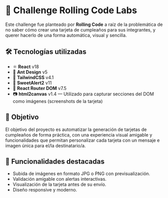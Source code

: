 # 🎉 Challenge Rolling Code Labs

Este challenge fue planteado por **Rolling Code** a raíz de la problemática de no saber cómo crear una tarjeta de cumpleaños para sus integrantes, y querer hacerlo de una forma automática, visual y sencilla.

## 🛠️ Tecnologías utilizadas

- ⚛️ **React** v18  
- 🎨 **Ant Design** v5  
- 💅 **TailwindCSS** v4.1  
- 💬 **SweetAlert2** v11  
- 🧭 **React Router DOM** v7.5
- 📷 **html2canvas** v1.4 — Utilizado para capturar secciones del DOM como imágenes (screenshots de la tarjeta)


## 🚀 Objetivo

El objetivo del proyecto es automatizar la generación de tarjetas de cumpleaños de forma práctica, con una experiencia visual amigable y funcionalidades que permitan personalizar cada tarjeta con un mensaje e imagen única para el/la destinatario/a.

## 📸 Funcionalidades destacadas

- Subida de imágenes en formato JPG o PNG con previsualización.
- Validación amigable con alertas interactivas.
- Visualización de la tarjeta antes de su envío.
- Diseño responsive y moderno.
